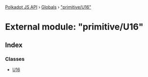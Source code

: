 [Polkadot JS API](../README.md) › [Globals](../globals.md) › ["primitive/U16"](_primitive_u16_.md)

# External module: "primitive/U16"

## Index

### Classes

* [U16](../classes/_primitive_u16_.u16.md)
